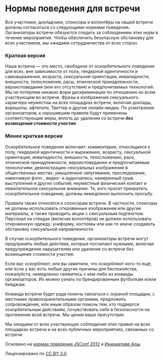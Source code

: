 # Нормы поведения для встречи

Все участники, докладчики, спонсоры и волонтёры на нашей встречи должны согласиться со следующими нормами поведения. Организаторы встречи обязуются следить за соблюдением этих норм в течение мероприятия. Чтобы обеспечить безопасную обстановку для всех участников, мы ожидаем сотрудничества от всех сторон.

### Краткая версия

Наша встреча — это место, свободное от оскорбительного поведения для всех, вне зависимости от пола, гендерной идентичности и самовыражения, возраста, сексуальной ориентации, инвалидности, внешности, телосложения, расы, этнической принадлежности, вероисповедания (или его отсутствия) и предпочитаемых технологий. Мы не потерпим никаких форм дискриминации по отношению ко всем участвующим во встрече. Фразы и изображения сексуального характера неуместны на всех площадках встречи, включая доклады, воркшопы, афтепати, Твиттер и другие онлайн-медиа. По усмотрению организаторов, к нарушившим правила будут применены соответствующие меры, вплоть до удаления со встречи ***без возмещения стоимости участия***.

### Менее краткая версия

Оскорбительное поведение включает: комментарии, относящиеся к полу, гендерной идентичности и выражению, возрасту, сексуальной ориентации, инвалидности, внешности, телосложению, расе, этнической принадлежности, вероисповеданию и предпочитаемым технологиям; демонстрацию сексуальных изображений в общественных местах; умышленное запугивание, преследование, навязчивую фото-, видео- и аудиозапись; намеренный срыв выступлений и других событий; неуместный физический контакт и нежелательное сексуальное внимание.
Те, кого просят прекратить оскорбительное поведение, должны немедленно выполнить просьбу.

Правила также относятся к спонсорам встречи. В частности, спонсоры не должны использовать откровенные изображения или другие материалы, а также проводить акции с сексуальным подтекстом. Персонал на стендах (включая волонтёров) не должен использовать откровенную одежду, униформу, костюмы или как-то иначе создавать обстановку сексуальной направленности.

В случае оскорбительного поведения, организаторы встречи могут предпринять любые действия, которые посчитают нужными, включая предупреждение нарушителям или удаление со встречи без возмещения стоимости участия.

Если вас оскорбляют, или вы заметили, что оскорбляют кого-то ещё, или если у вас есть любые другие причины для беспокойства, пожалуйста, немедленно свяжитесь с кем-либо из команды организаторов. Их можно узнать по брендированным футболкам и/или бейджам.

Команда встречи будет рада помочь связаться с охраной площадки, с местными правоохранительными органами, предложить сопровождение, или иным образом помочь тем, кто подвергся оскорбительным действиям, почувствовать себя в безопасности на протяжении всей встречи. Мы ценим ваше присутствие.

Мы ожидаем от всех участвующих соблюдения этих правил на всех площадках встречи и на всех публичных мероприятиях, связанных со встречи.

Основано на [нормах поведения JSConf 2012](http://2012.jsconf.us/#/about) и [Инициативе Ады](http://geekfeminism.wikia.com/wiki/Conference_anti-harassment/Policy).

Лицензировано по [CC BY 3.0](https://creativecommons.org/licenses/by/3.0/deed.en_US).